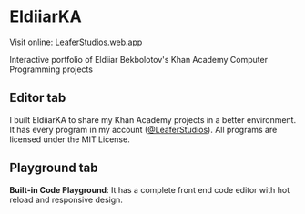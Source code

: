 # EldiiarKA

Visit online:
[LeaferStudios.web.app](https://leaferstudios.web.app/)

Interactive portfolio of Eldiiar Bekbolotov's Khan Academy Computer Programming projects

## Editor tab
I built EldiiarKA to share my Khan Academy projects in a better environment. It has every program in my account ([@LeaferStudios](https://www.khanacademy.org/profile/kaid_553656479258879622339276/projects)).
All programs are licensed under the MIT License.

## Playground tab
**Built-in Code Playground**: It has a complete front end code editor with hot reload and responsive design.